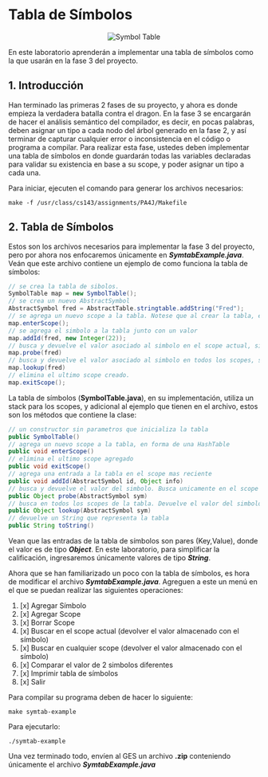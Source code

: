 # Tabla de Símbolos

<p align="center">
  <img src="/img/st.gif" alt="Symbol Table"/>
</p>


En este laboratorio aprenderán a implementar una tabla de símbolos como la que usarán en la fase 3 del proyecto.


## 1. Introducción

Han terminado las primeras 2 fases de su proyecto, y ahora es donde empieza la verdadera batalla contra el dragon. En la fase 3 se encargarán de hacer el análisis semántico del compilador, es decir, en pocas palabras, deben asignar un tipo a cada nodo del árbol generado en la fase 2, y así terminar de capturar cualquier error o inconsistencia en el código o programa a compilar. Para realizar esta fase, ustedes deben implementar una tabla de símbolos en donde guardarán todas las variables declaradas para validar su existencia en base a su scope, y poder asignar un tipo a cada una.

Para iniciar, ejecuten el comando para generar los archivos necesarios:

```shell
make -f /usr/class/cs143/assignments/PA4J/Makefile
```

## 2. Tabla de Símbolos

Estos son los archivos necesarios para implementar la fase 3 del proyecto, pero por ahora nos enfocaremos únicamente en ***SymtabExample.java***. Veán que este archivo contiene un ejemplo de como funciona la tabla de símbolos:

```java
// se crea la tabla de sibolos.
SymbolTable map = new SymbolTable();
// se crea un nuevo AbstractSymbol
AbstractSymbol fred = AbstractTable.stringtable.addString("Fred");
// se agrega un nuevo scope a la tabla. Notese que al crear la tabla, esta no contiene ningun scope
map.enterScope();
// se agrega el simbolo a la tabla junto con un valor
map.addId(fred, new Integer(22));
// busca y devuelve el valor asociado al simbolo en el scope actual, si no lo encuentra, devuelve null
map.probe(fred)
// busca y devuelve el valor asociado al simbolo en todos los scopes, si no lo encuentra, devuelve null
map.lookup(fred)
// elimina el ultimo scope creado.  
map.exitScope();
```

La tabla de símbolos (**SymbolTable.java**), en su implementación, utiliza un stack para los scopes, y adicional al ejemplo que tienen en el archivo, estos son los métodos que contiene la clase:

```java
// un constructor sin parametros que inicializa la tabla
public SymbolTable()
// agrega un nuevo scope a la tabla, en forma de una HashTable
public void enterScope()
// elimina el ultimo scope agregado
public void exitScope()
// agrega una entrada a la tabla en el scope mas reciente
public void addId(AbstractSymbol id, Object info)
// busca y devuelve el valor del simbolo. Busca unicamente en el scope mas reciente
public Object probe(AbstractSymbol sym)
// busca en todos los scopes de la tabla. Devuelve el valor del simbolo mas reciente que encontro
public Object lookup(AbstractSymbol sym)
// devuelve un String que representa la tabla
public String toString()
```

Vean que las entradas de la tabla de símbolos son pares (Key,Value), donde el valor es de tipo ***Object***. En este laboratorio, para simplificar la calificación, ingresaremos únicamente valores de tipo ***String***.

Ahora que se han familiarizado un poco con la tabla de símbolos, es hora de modificar el archivo ***SymtabExample.java***. Agreguen a este un menú en el que se puedan realizar las siguientes operaciones:

1. [x] Agregar Símbolo
2. [x] Agregar Scope
3. [x] Borrar Scope
4. [x] Buscar en el scope actual (devolver el valor almacenado con el símbolo)
5. [x] Buscar en cualquier scope (devolver el valor almacenado con el símbolo)
6. [x] Comparar el valor de 2 simbolos diferentes
7. [x] Imprimir tabla de símbolos
8. [x] Salir

Para compilar su programa deben de hacer lo siguiente:

```shell
make symtab-example
```

Para ejecutarlo:

```shell
./symtab-example
```

Una vez terminado todo, envíen al GES un archivo **.zip** conteniendo únicamente el archivo ***SymtabExample.java***
